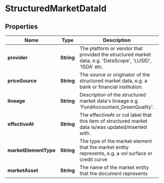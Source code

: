 

# StructuredMarketDataId

## Properties

Name | Type | Description | Notes
------------ | ------------- | ------------- | -------------
**provider** | **String** | The platform or vendor that provided the structured market data, e.g. &#39;DataScope&#39;, &#39;LUSID&#39;, &#39;ISDA&#39; etc. | 
**priceSource** | **String** | The source or originator of the structured market data, e.g. a bank or financial institution. |  [optional]
**lineage** | **String** | Description of the structured market data&#39;s lineage e.g. &#39;FundAccountant_GreenQuality&#39;. |  [optional]
**effectiveAt** | **String** | The effectiveAt or cut label that this item of structured market data is/was updated/inserted with. |  [optional]
**marketElementType** | **String** | The type of the market element that the market entity represents, e.g. a vol surface or credit curve |  [optional]
**marketAsset** | **String** | The name of the market entity that the document represents |  [optional]




